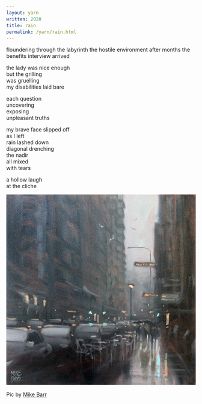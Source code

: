 ```yaml
---
layout: yarn
written: 2020
title: rain
permalink: /yarn/rain.html
---
```


<div class="poem">
floundering through the labyrinth  
the hostile environment  
after months  
the benefits interview  
arrived  


the lady was nice enough  
but the grilling  
was gruelling  
my disabilities laid bare  


each question  
uncovering  
exposing  
unpleasant truths  


my brave face slipped off  
as I left  
rain lashed down  
diagonal drenching  
the nadir  
all mixed  
with tears


a hollow laugh  
at the cliche  
</div>

![rainy street](/assets/images/bucket/rain.jpg "rainy street")  

Pic by [Mike Barr](https://www.pinterest.co.uk/theartofbarr/)

